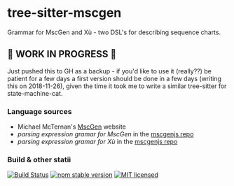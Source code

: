# tree-sitter-mscgen

Grammar for MscGen and Xù - two DSL's for describing sequence charts.  

## :rotating_light: WORK IN PROGRESS :rotating_light:

Just pushed this to GH as a backup - if you'd like to use it (really??) be patient for a few days
a first version should be done in a few days (writing this on 2018-11-26), given the time 
it took me to write a similar tree-sitter for state-machine-cat.

### Language sources
- Michael McTernan's [MscGen](http://www.mcternan.me.uk/mscgen/) website
- _parsing expression gramar for MscGen_ in the [mscgenjs repo](https://github.com/mscgenjs/mscgenjs-core/blob/develop/src/parse/peg/mscgenparser.pegjs)
- _parsing expression gramar for Xù_ in the [mscgenjs repo](https://github.com/mscgenjs/mscgenjs-core/blob/develop/src/parse/peg/xuparser.pegjs)


### Build & other statii
[![Build Status](https://travis-ci.com/sverweij/tree-sitter-mscgen.svg?branch=develop)](https://travis-ci.com/sverweij/tree-sitter-mscgen)
[![npm stable version](https://img.shields.io/npm/v/tree-sitter-mscgen.svg)](https://npmjs.com/package/tree-sitter-mscgen)
[![MIT licensed](https://img.shields.io/badge/license-MIT-blue.svg)](LICENSE)
